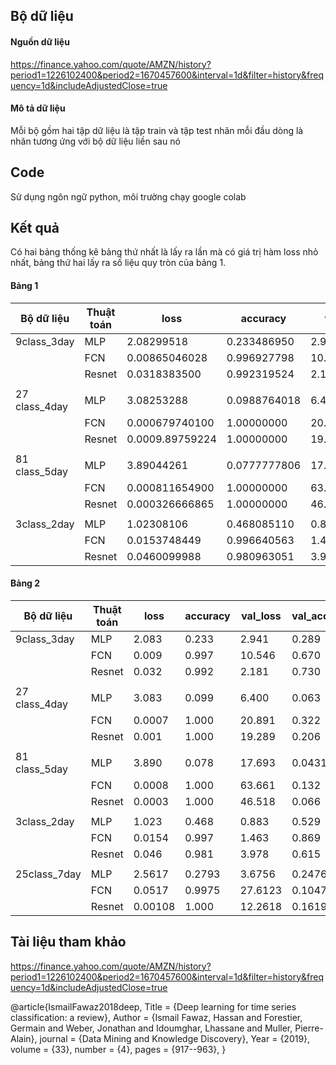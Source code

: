 
## Bộ dữ liệu 
#### Nguồn dữ liệu
  https://finance.yahoo.com/quote/AMZN/history?period1=1226102400&period2=1670457600&interval=1d&filter=history&frequency=1d&includeAdjustedClose=true

#### Mô tả dữ liệu
  Mỗi bộ gồm hai tập dữ liệu là tập train và tập test nhãn mỗi đầu dòng là nhãn tương ứng với bộ dữ liệu liền sau nó
## Code 

Sử dụng ngôn ngữ python, môi trường chạy google colab

## Kết quả
Có hai bảng thống kê bảng thứ nhất là lấy ra lần mà có giá trị hàm loss nhỏ nhất, bảng thứ hai lấy ra số liệu quy tròn của bảng 1.
#### Bảng 1
| Bộ dữ liệu | Thuật toán |loss | accuracy| val_loss |val_accuracy|lr|
|--------------|-------|------|-------|---------|---------|-----------|
| 9class_3day |MLP |2.08299518 | 0.233486950 |2.94052839| 0.289320379|0.00100000005|
|             |FCN|0.00865046028| 0.996927798|10.5463867  |0.669902921|0.0000999999975|
|             | Resnet |0.0318383500|  0.992319524| 2.18130589| 0.730097115|0.0000999999975|
||
|27 class_4day|MLP|3.08253288| 0.0988764018| 6.40033484| 0.0634920672|0.00100000005|
|             |FCN|0.000679740100| 1.00000000| 20.8912544| 0.321995467|0.0000999999975|
|             |Resnet|0.0009.89759224| 1.00000000| 19.2886372| 0.206349209|0.0000999999975|
||
|81 class_5day|MLP|3.89044261| 0.0777777806| 17.6925926| 0.0431034490|0.00100000005|
|             |FCN|0.000811654900|1.00000000|63.6605606| 0.132183909|0.0000999999975|
|             |Resnet|0.000326666865|1.00000000|46.5176582|0.0660919547|0.0000999999975|
||
|3class_2day|MLP|1.02308106| 0.468085110| 0.882552207| 0.529010236|0.00100000005|
|           |FCN|0.0153748449| 0.996640563| 1.46330714| 0.869169533|0.0000999999975|
|           |Resnet|0.0460099988|0.980963051|3.97763968|0.615472138|0.0000999999975|
#### Bảng 2
| Bộ dữ liệu | Thuật toán |loss | accuracy| val_loss |val_accuracy|lr|
|--------------|-------|------|-------|---------|---------|-----------|
| 9class_3day |MLP |2.083 | 0.233 |2.941| 0.289|0.001|
|             |FCN|0.009| 0.997|10.546  |0.670|0.0001|
|             | Resnet |0.032|  0.992| 2.181| 0.730|0.0001|
||
|27 class_4day|MLP|3.083| 0.099| 6.400| 0.063|0.001|
|             |FCN|0.0007| 1.000| 20.891| 0.322|0.0001|
|             |Resnet|0.001| 1.000| 19.289| 0.206|0.0001|
||
|81 class_5day|MLP|3.890| 0.078| 17.693| 0.0431|0.001|
|             |FCN|0.0008|1.000|63.661| 0.132|0.0001|
|             |Resnet|0.0003|1.000|46.518|0.066|0.0001|
||
|3class_2day|MLP|1.023| 0.468| 0.883| 0.529|0.001|
|           |FCN|0.0154| 0.997| 1.463| 0.869|0.0001|
|           |Resnet|0.046|0.981|3.978|0.615|0.0001|
||
|25class_7day|MLP|2.5617|0.2793|3.6756|0.2476|0.001|
|             |FCN|0.0517|0.9975|27.6123|0.10476|0.0001|
|             |Resnet|0.00108|1.000|12.2618|0.16190|0.00001
## Tài liệu tham khảo

https://finance.yahoo.com/quote/AMZN/history?period1=1226102400&period2=1670457600&interval=1d&filter=history&frequency=1d&includeAdjustedClose=true

@article{IsmailFawaz2018deep,
  Title                    = {Deep learning for time series classification: a review},
  Author                   = {Ismail Fawaz, Hassan and Forestier, Germain and Weber, Jonathan and Idoumghar, Lhassane and Muller, Pierre-Alain},
  journal                  = {Data Mining and Knowledge Discovery},
  Year                     = {2019},
  volume                   = {33},
  number                   = {4},
  pages                    = {917--963},
}


